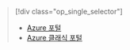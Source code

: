 > [!div class="op_single_selector"]
> * [Azure 포털](../articles/storage/storage-create-storage-account.md)
> * [Azure 클래식 포털](../articles/storage/storage-create-storage-account-classic-portal.md)
> 
> 


